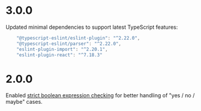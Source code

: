 # 3.0.0

Updated minimal dependencies to support latest TypeScript features:

```typescript
    "@typescript-eslint/eslint-plugin": "^2.22.0",
    "@typescript-eslint/parser": "^2.22.0",
    "eslint-plugin-import": "^2.20.1",
    "eslint-plugin-react": "^7.18.3"
```

# 2.0.0

Enabled [strict boolean expression checking](https://github.com/typescript-eslint/typescript-eslint/blob/master/packages/eslint-plugin/docs/rules/strict-boolean-expressions.md) for better handling of "yes / no / maybe" cases.